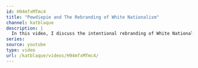 ```yaml
---
id: H94mfxMTmc4
title: "Pewdiepie and The Rebranding of White Nationalism"
channel: katblaque
description: |
  In this video, I discuss the intentional rebranding of White Nationalism and I question what Pewdiepie's responsibility is in the recent Christchurch terrorist attack. Unfortunately, I had warned Youtube that something like this would happen and I hate to say that it didn't shock me when it did.
series:
source: youtube
type: video
url: /katblaque/videos/H94mfxMTmc4/
---
```

